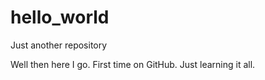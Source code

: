 # hello_world
Just another repository

Well then here I go.  First time on GitHub.  Just learning it all.
